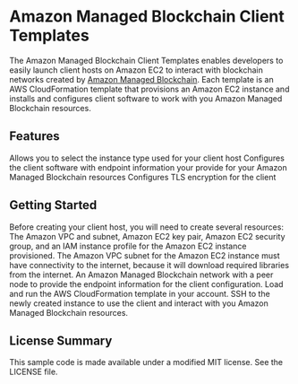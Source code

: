 # Amazon Managed Blockchain Client Templates

The Amazon Managed Blockchain Client Templates enables developers to easily launch client hosts on Amazon EC2 to interact with blockchain networks created by <a href="https://aws.amazon.com/managed-blockchain">Amazon Managed Blockchain</a>. Each template is an AWS CloudFormation template that provisions an Amazon EC2 instance and installs and configures client software to work with you Amazon Managed Blockchain resources.
 
## Features

Allows you to select the instance type used for your client host
Configures the client software with endpoint information your provide for your Amazon Managed Blockchain resources
Configures TLS encryption for the client
 

## Getting Started

Before creating your client host, you will need to create several resources:
The Amazon VPC and subnet, Amazon EC2 key pair, Amazon EC2 security group, and an IAM instance profile for the Amazon EC2 instance provisioned.
The Amazon VPC subnet for the Amazon EC2 instance must have connectivity to the internet, because it will download required libraries from the internet.
An Amazon Managed Blockchain network with a peer node to provide the endpoint information for the client configuration.
Load and run the AWS CloudFormation template in your account.
SSH to the newly created instance to use the client and interact with you Amazon Managed Blockchain resources.
 

## License Summary

This sample code is made available under a modified MIT license. See the LICENSE file.